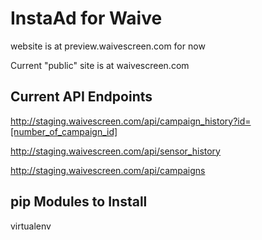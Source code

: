 # InstaAd for Waive

website is at preview.waivescreen.com for now

Current "public" site is at waivescreen.com

## Current API Endpoints

http://staging.waivescreen.com/api/campaign_history?id=[number_of_campaign_id]

http://staging.waivescreen.com/api/sensor_history

http://staging.waivescreen.com/api/campaigns

## pip Modules to Install
virtualenv
